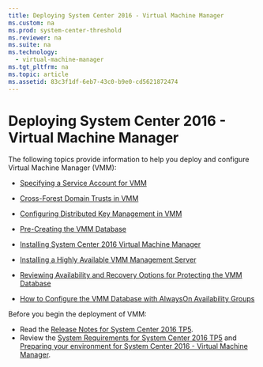 ```yaml
---
title: Deploying System Center 2016 - Virtual Machine Manager
ms.custom: na
ms.prod: system-center-threshold
ms.reviewer: na
ms.suite: na
ms.technology: 
  - virtual-machine-manager
ms.tgt_pltfrm: na
ms.topic: article
ms.assetid: 83c3f1df-6eb7-43c0-b9e0-cd5621872474
---
```

# Deploying System Center 2016 - Virtual Machine Manager
The following topics provide information to help you deploy and configure Virtual Machine Manager \(VMM\):

-   [Specifying a Service Account for VMM](Specifying-a-Service-Account-for-VMM.md)

-   [Cross-Forest Domain Trusts in VMM](https://technet.microsoft.com/library/dn639114.aspx)

-   [Configuring Distributed Key Management in VMM](Configuring-Distributed-Key-Management-in-VMM.md)

-   [Pre-Creating the VMM Database](Pre-Creating-the-VMM-Database.md)

-   [Installing System Center 2016 Virtual Machine Manager](Installing-System-Center-2016-Virtual-Machine-Manager.md)

-   [Installing a Highly Available VMM Management Server](Installing-a-Highly-Available-VMM-Management-Server.md)

-   [Reviewing Availability and Recovery Options for Protecting the VMM Database](Reviewing-Availability-and-Recovery-Options-for-Protecting-the-VMM-Database.md)

-   [How to Configure the VMM Database with AlwaysOn Availability Groups](How-to-Configure-the-VMM-Database-with-AlwaysOn-Availability-Groups.md)

Before you begin the deployment of VMM:

-   Read the [Release Notes for System Center 2016 TP5](../../get-started/Release-Notes-for-System-Center-Technical-Preview-5.md).
-   Review the [System Requirements for System Center 2016 TP5](../../system-requirements/System-Requirements-for-System-Center-Technical-Preview.md) and [Preparing your environment for System Center 2016 - Virtual Machine Manager](Preparing-your-environment-for-System-Center-2016---Virtual-Machine-Manager.md).




